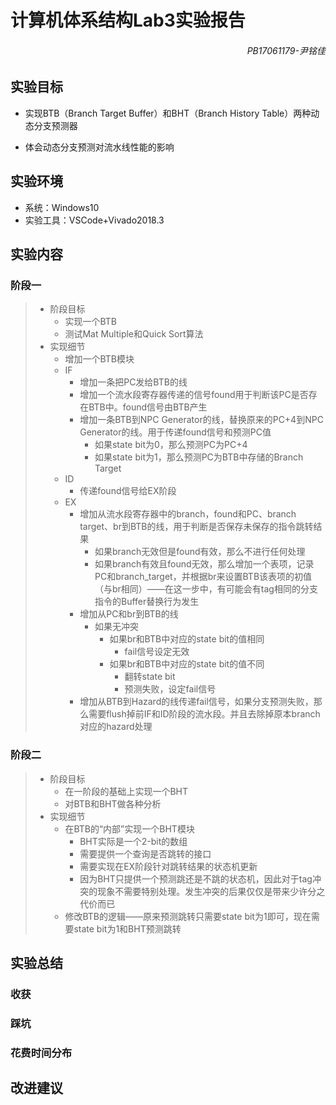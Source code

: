 # 计算机体系结构Lab3实验报告

<h6 align="right">PB17061179-尹铭佳</h6>

## 实验目标

* 实现BTB（Branch Target Buffer）和BHT（Branch History Table）两种动态分支预测器

* 体会动态分支预测对流水线性能的影响

## 实验环境

* 系统：Windows10
* 实验工具：VSCode+Vivado2018.3

## 实验内容

### 阶段一

> * 阶段目标
>   * 实现一个BTB
>   * 测试Mat Multiple和Quick Sort算法
> * 实现细节
>   * 增加一个BTB模块
>   * IF
>     * 增加一条把PC发给BTB的线
>     * 增加一个流水段寄存器传递的信号found用于判断该PC是否存在BTB中。found信号由BTB产生
>     * 增加一条BTB到NPC Generator的线，替换原来的PC+4到NPC Generator的线。用于传递found信号和预测PC值
>       * 如果state bit为0，那么预测PC为PC+4
>       * 如果state bit为1，那么预测PC为BTB中存储的Branch Target
>   * ID
>     * 传递found信号给EX阶段
>   * EX
>     * 增加从流水段寄存器中的branch，found和PC、branch target、br到BTB的线，用于判断是否保存未保存的指令跳转结果
>       * 如果branch无效但是found有效，那么不进行任何处理
>       * 如果branch有效且found无效，那么增加一个表项，记录PC和branch_target，并根据br来设置BTB该表项的初值（与br相同）——在这一步中，有可能会有tag相同的分支指令的Buffer替换行为发生
>     * 增加从PC和br到BTB的线
>       * 如果无冲突
>         * 如果br和BTB中对应的state bit的值相同
>           * fail信号设定无效
>         * 如果br和BTB中对应的state bit的值不同
>           * 翻转state bit
>           * 预测失败，设定fail信号
>     * 增加从BTB到Hazard的线传递fail信号，如果分支预测失败，那么需要flush掉前IF和ID阶段的流水段。并且去除掉原本branch对应的hazard处理

### 阶段二

> * 阶段目标
>   * 在一阶段的基础上实现一个BHT
>   * 对BTB和BHT做各种分析
> * 实现细节
>   * 在BTB的“内部”实现一个BHT模块
>     * BHT实际是一个2-bit的数组
>     * 需要提供一个查询是否跳转的接口
>     * 需要实现在EX阶段针对跳转结果的状态机更新
>     * 因为BHT只提供一个预测跳还是不跳的状态机，因此对于tag冲突的现象不需要特别处理。发生冲突的后果仅仅是带来少许分之代价而已
>   * 修改BTB的逻辑——原来预测跳转只需要state bit为1即可，现在需要state bit为1和BHT预测跳转

## 实验总结

### 收获

### 踩坑

### 花费时间分布

## 改进建议

